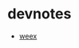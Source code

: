 # devnotes

 - [weex](weex/000-toc.md)

<!--stackedit_data:
eyJoaXN0b3J5IjpbLTE3Njg3OTIyOTZdfQ==
-->